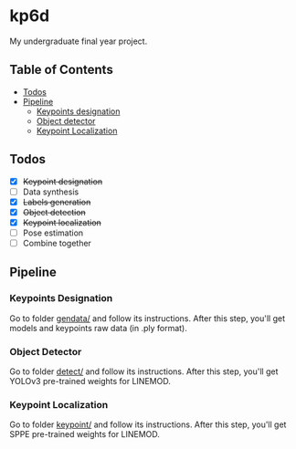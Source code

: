 # kp6d

My undergraduate final year project.

## Table of Contents

- [Todos](#todos)
- [Pipeline](#pipeline)
    - [Keypoints designation](#keypoints-designation)
    - [Object detector](#object-detector)
    - [Keypoint Localization](#keypoint-localization)

## Todos

- [x] ~~Keypoint designation~~
- [ ] Data synthesis
- [x] ~~Labels generation~~
- [x] ~~Object detection~~
- [x] ~~Keypoint localization~~
- [ ] Pose estimation
- [ ] Combine together

## Pipeline

### Keypoints Designation

Go to folder [gendata/](./gendata) and follow its instructions. After this step, you'll get models and keypoints raw data (in .ply format).

### Object Detector

Go to folder [detect/](./detect) and follow its instructions. After this step, you'll get YOLOv3 pre-trained weights for LINEMOD.

### Keypoint Localization

Go to folder [keypoint/](./keypoint) and follow its instructions. After this step, you'll get SPPE pre-trained weights for LINEMOD.

